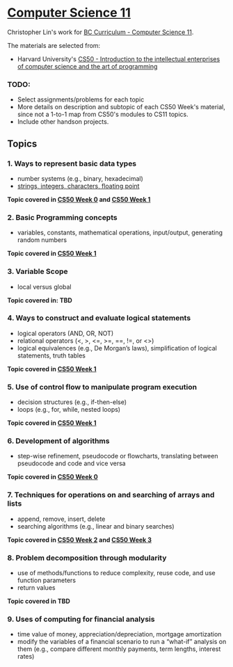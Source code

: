 # [Computer Science 11](https://curriculum.gov.bc.ca/curriculum/mathematics/11/computer-science) 
Christopher Lin's work for [BC Curriculum - Computer Science 11](https://curriculum.gov.bc.ca/curriculum/mathematics/11/computer-science).

The materials are selected from: 
- Harvard University's [CS50 - Introduction to the intellectual enterprises of computer science and the art of programming](https://cs50.harvard.edu/x/2023/)

### TODO:
- Select assignments/problems for each topic
- More details on description and subtopic of each CS50 Week's material, since not a 1-to-1 map from CS50's modules to CS11 topics.
- Include other handson projects.
  
## Topics
### 1. Ways to represent basic data types
- number systems (e.g., binary, hexadecimal)
- [strings, integers, characters, floating point](https://cs50.harvard.edu/x/2023/shorts/data_types/)

**Topic covered in [CS50 Week 0](https://cs50.harvard.edu/x/2023/weeks/0/) and [CS50 Week 1](https://cs50.harvard.edu/x/2023/weeks/1/)**


### 2. Basic Programming concepts 
- variables, constants, mathematical operations, input/output, generating random numbers

**Topic covered in [CS50 Week 1](https://cs50.harvard.edu/x/2023/weeks/1/)**


### 3. Variable Scope
- local versus global

**Topic covered in: TBD**

### 4. Ways to construct and evaluate logical statements
- logical operators (AND, OR, NOT)
- relational operators (<, >, <=, >=, ==, !=, or <>)
- logical equivalences (e.g., De Morgan’s laws), simplification of logical statements, truth tables

**Topic covered in [CS50 Week 1](https://cs50.harvard.edu/x/2023/weeks/1/)**

### 5. Use of control flow to manipulate program execution
- decision structures (e.g., if-then-else)
- loops (e.g., for, while, nested loops)

**Topic covered in [CS50 Week 1](https://cs50.harvard.edu/x/2023/weeks/1/)**

### 6. Development of algorithms
- step-wise refinement, pseudocode or flowcharts, translating between pseudocode and code and vice versa

**Topic covered in [CS50 Week 0](https://cs50.harvard.edu/x/2023/notes/0/)**

### 7. Techniques for operations on and searching of arrays and lists
- append, remove, insert, delete
- searching algorithms (e.g., linear and binary searches)

**Topic covered in [CS50 Week 2](https://cs50.harvard.edu/x/2023/weeks/2/) and [CS50 Week 3](https://cs50.harvard.edu/x/2023/weeks/3/)**

### 8. Problem decomposition through modularity
- use of methods/functions to reduce complexity, reuse code, and use function parameters
- return values

**Topic covered in TBD**

### 9. Uses of computing for financial analysis
- time value of money, appreciation/depreciation, mortgage amortization
- modify the variables of a financial scenario to run a “what-if” analysis on them (e.g., compare different monthly payments, term lengths, interest rates)


